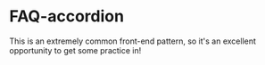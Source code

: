 # FAQ-accordion
This is an extremely common front-end pattern, so it's an excellent opportunity to get some practice in!

